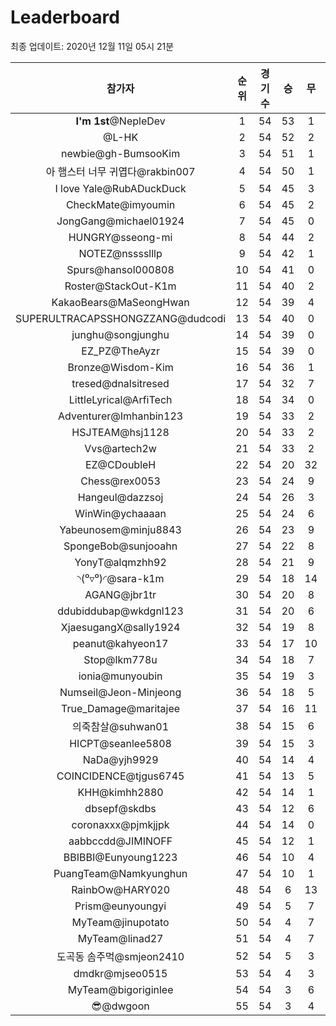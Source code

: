 # Leaderboard
최종 업데이트: 2020년 12월 11일 05시 21분




| 참가자 | 순위 | 경기수 | 승 | 무 | 패 | 승점 |
|:---:|:---:|:---:|:---:|:---:|:---:|:---:|
| **I'm 1st**@NepleDev | 1 | 54 | 53 | 1 | 0 | 160 |
| @L-HK | 2 | 54 | 52 | 2 | 0 | 158 |
| newbie@gh-BumsooKim | 3 | 54 | 51 | 1 | 2 | 154 |
| 아 햄스터 너무 귀엽다@rakbin007 | 4 | 54 | 50 | 1 | 3 | 151 |
| I love Yale@RubADuckDuck | 5 | 54 | 45 | 3 | 6 | 138 |
| CheckMate@imyoumin | 6 | 54 | 45 | 2 | 7 | 137 |
| JongGang@michael01924 | 7 | 54 | 45 | 0 | 9 | 135 |
| HUNGRY@sseong-mi | 8 | 54 | 44 | 2 | 8 | 134 |
| NOTEZ@nsssslllp | 9 | 54 | 42 | 1 | 11 | 127 |
| Spurs@hansol000808 | 10 | 54 | 41 | 0 | 13 | 123 |
| Roster@StackOut-K1m | 11 | 54 | 40 | 2 | 12 | 122 |
| KakaoBears@MaSeongHwan | 12 | 54 | 39 | 4 | 11 | 121 |
| SUPERULTRACAPSSHONGZZANG@dudcodi | 13 | 54 | 40 | 0 | 14 | 120 |
| junghu@songjunghu | 14 | 54 | 39 | 0 | 15 | 117 |
| EZ_PZ@TheAyzr | 15 | 54 | 39 | 0 | 15 | 117 |
| Bronze@Wisdom-Kim | 16 | 54 | 36 | 1 | 17 | 109 |
| tresed@dnalsitresed | 17 | 54 | 32 | 7 | 15 | 103 |
| LittleLyrical@ArfiTech | 18 | 54 | 34 | 0 | 20 | 102 |
| Adventurer@Imhanbin123 | 19 | 54 | 33 | 2 | 19 | 101 |
| HSJTEAM@hsj1128 | 20 | 54 | 33 | 2 | 19 | 101 |
| Vvs@artech2w | 21 | 54 | 33 | 2 | 19 | 101 |
| EZ@CDoubleH | 22 | 54 | 20 | 32 | 2 | 92 |
| Chess@rex0053 | 23 | 54 | 24 | 9 | 21 | 81 |
| Hangeul@dazzsoj | 24 | 54 | 26 | 3 | 25 | 81 |
| WinWin@ychaaaan | 25 | 54 | 24 | 6 | 24 | 78 |
| Yabeunosem@minju8843 | 26 | 54 | 23 | 9 | 22 | 78 |
| SpongeBob@sunjooahn | 27 | 54 | 22 | 8 | 24 | 74 |
| YonyT@alqmzhh92 | 28 | 54 | 21 | 9 | 24 | 72 |
| ◝(⁰▿⁰)◜@sara-k1m | 29 | 54 | 18 | 14 | 22 | 68 |
| AGANG@jbr1tr | 30 | 54 | 20 | 8 | 26 | 68 |
| ddubiddubap@wkdgnl123 | 31 | 54 | 20 | 6 | 28 | 66 |
| XjaesugangX@sally1924 | 32 | 54 | 19 | 8 | 27 | 65 |
| peanut@kahyeon17 | 33 | 54 | 17 | 10 | 27 | 61 |
| Stop@lkm778u | 34 | 54 | 18 | 7 | 29 | 61 |
| ionia@munyoubin | 35 | 54 | 19 | 3 | 32 | 60 |
| Numseil@Jeon-Minjeong | 36 | 54 | 18 | 5 | 31 | 59 |
| True_Damage@maritajee | 37 | 54 | 16 | 11 | 27 | 59 |
| 의죽참살@suhwan01 | 38 | 54 | 15 | 6 | 33 | 51 |
| HICPT@seanlee5808 | 39 | 54 | 15 | 3 | 36 | 48 |
| NaDa@yjh9929 | 40 | 54 | 14 | 4 | 36 | 46 |
| COINCIDENCE@tjgus6745 | 41 | 54 | 13 | 5 | 36 | 44 |
| KHH@kimhh2880 | 42 | 54 | 14 | 1 | 39 | 43 |
| dbsepf@skdbs | 43 | 54 | 12 | 6 | 36 | 42 |
| coronaxxx@pjmkjjpk | 44 | 54 | 14 | 0 | 40 | 42 |
| aabbccdd@JIMINOFF | 45 | 54 | 12 | 1 | 41 | 37 |
| BBIBBI@Eunyoung1223 | 46 | 54 | 10 | 4 | 40 | 34 |
| PuangTeam@Namkyunghun | 47 | 54 | 10 | 1 | 43 | 31 |
| RainbOw@HARY020 | 48 | 54 | 6 | 13 | 35 | 31 |
| Prism@eunyoungyi | 49 | 54 | 5 | 7 | 42 | 22 |
| MyTeam@jinupotato | 50 | 54 | 4 | 7 | 43 | 19 |
| MyTeam@linad27 | 51 | 54 | 4 | 7 | 43 | 19 |
| 도곡동 솜주먹@smjeon2410 | 52 | 54 | 5 | 3 | 46 | 18 |
| dmdkr@mjseo0515 | 53 | 54 | 4 | 3 | 47 | 15 |
| MyTeam@bigoriginlee | 54 | 54 | 3 | 6 | 45 | 15 |
| 😎@dwgoon | 55 | 54 | 3 | 4 | 47 | 13 |